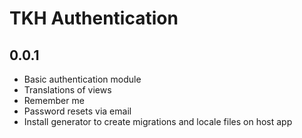 # TKH Authentication



## 0.0.1

* Basic authentication module
* Translations of views
* Remember me
* Password resets via email
* Install generator to create migrations and locale files on host app
